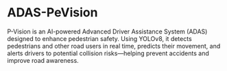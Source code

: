 # ADAS-PeVision
P-Vision is an AI-powered Advanced Driver Assistance System (ADAS) designed to enhance pedestrian safety. Using YOLOv8, it detects pedestrians and other road users in real time, predicts their movement, and alerts drivers to potential collision risks—helping prevent accidents and improve road awareness.
